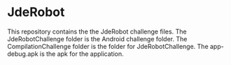 # JdeRobot
This repository contains the the JdeRobot challenge files.
The JdeRobotChallenge folder is the Android challenge folder.
The CompilationChallenge folder is the folder for JdeRobotChallenge.
The app-debug.apk is the apk for the application.


